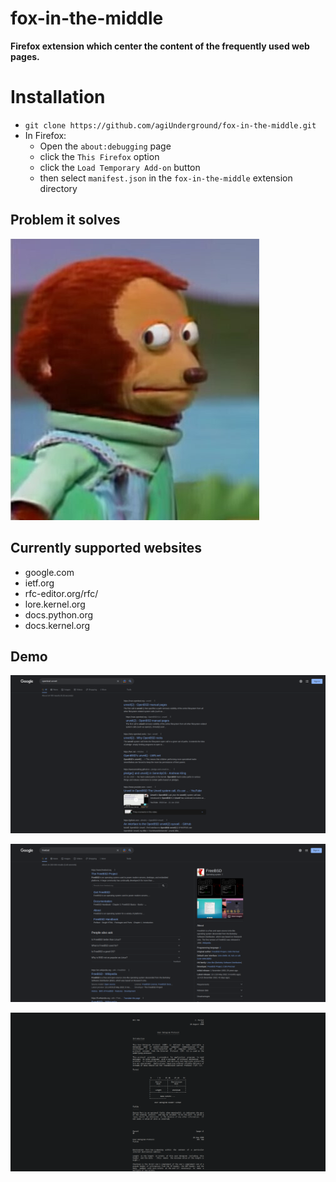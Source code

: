 # fox-in-the-middle

**Firefox extension which center the content of the frequently used web pages.**

# Installation

* ```git clone https://github.com/agiUnderground/fox-in-the-middle.git```
* In Firefox:
    - Open the `about:debugging` page
    - click the `This Firefox` option
    - click the `Load Temporary Add-on` button
    - then select `manifest.json` in the `fox-in-the-middle` extension directory


## Problem it solves
![Comment](assets/images/meme.jpg)

## Currently supported websites
* google.com
* ietf.org
* rfc-editor.org/rfc/
* lore.kernel.org
* docs.python.org
* docs.kernel.org

## Demo

![google_search_1](assets/images/demo_1.png)

![google_search_2](assets/images/demo_2.png)

![IETF](assets/images/demo_3.png)
